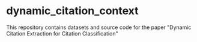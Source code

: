# dynamic_citation_context
This repository contains datasets and source code for the paper "Dynamic Citation Extraction for Citation Classification"
